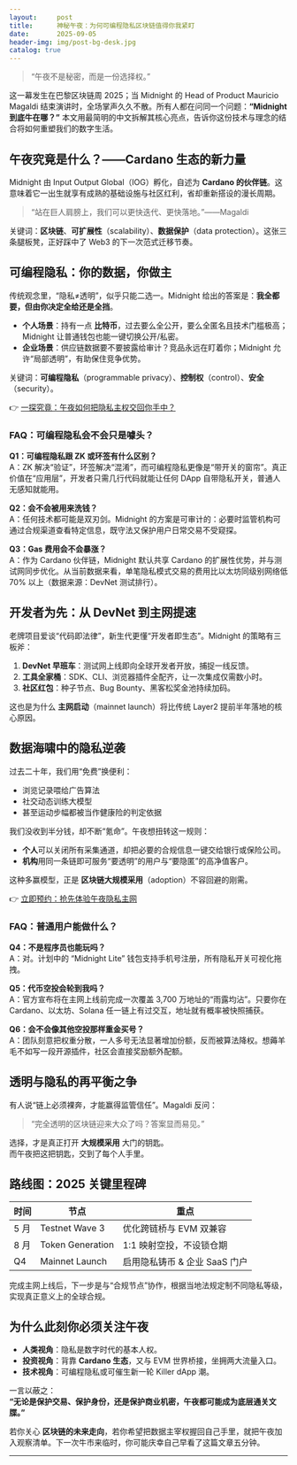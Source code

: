 ```yaml
---
layout:     post
title:      神秘午夜：为何可编程隐私区块链值得你我紧盯
date:       2025-09-05
header-img: img/post-bg-desk.jpg
catalog: true
---
```


> “午夜不是秘密，而是一份选择权。”

这一幕发生在巴黎区块链周 2025；当 Midnight 的 Head of Product Mauricio Magaldi 结束演讲时，全场掌声久久不散。所有人都在问同一个问题：**“Midnight 到底牛在哪？”** 本文用最简明的中文拆解其核心亮点，告诉你这份技术与理念的结合将如何重塑我们的数字生活。

## 午夜究竟是什么？——Cardano 生态的新力量

Midnight 由 Input Output Global（IOG）孵化，自述为 **Cardano 的伙伴链**。这意味着它一出生就享有成熟的基础设施与社区红利，省却重新搭设的漫长周期。

> “站在巨人肩膀上，我们可以更快迭代、更快落地。”——Magaldi

关键词：**区块链**、**可扩展性**（scalability）、**数据保护**（data protection）。这张三条腿板凳，正好踩中了 Web3 的下一次范式迁移节奏。

## 可编程隐私：你的数据，你做主

传统观念里，“隐私≠透明”，似乎只能二选一。Midnight 给出的答案是：**我全都要，但由你决定全给还是全挡**。

- **个人场景**：持有一点 **比特币**，过去要么全公开，要么全匿名且技术门槛极高；Midnight 让普通钱包也能一键切换公开/私密。
- **企业场景**：供应链数据要不要披露给审计？竞品永远在盯着你；Midnight 允许“局部透明”，有助保住竞争优势。

关键词：**可编程隐私**（programmable privacy）、**控制权**（control）、**安全**（security）。

👉 [一探究竟：午夜如何把隐私主权交回你手中？](https://okxdog.com/)

### FAQ：可编程隐私会不会只是噱头？

**Q1：可编程隐私跟 ZK 或环签有什么区别？**  
A：ZK 解决“验证”，环签解决“混淆”，而可编程隐私更像是“带开关的窗帘”。真正价值在“应用层”，开发者只需几行代码就能让任何 DApp 自带隐私开关，普通人无感知就能用。

**Q2：会不会被用来洗钱？**  
A：任何技术都可能是双刃剑。Midnight 的方案是可审计的：必要时监管机构可通过合规渠道查看特定信息，既守法又保护用户日常交易不受窥探。

**Q3：Gas 费用会不会暴涨？**  
A：作为 Cardano 伙伴链，Midnight 默认共享 Cardano 的扩展性优势，并与测试网同步优化。从当前数据来看，单笔隐私模式交易的费用比以太坊同级别网络低 70% 以上（数据来源：DevNet 测试排行）。

## 开发者为先：从 DevNet 到主网提速

老牌项目爱谈“代码即法律”，新生代更懂“开发者即生态”。Midnight 的策略有三板斧：

1. **DevNet 早班车**：测试网上线即向全球开发者开放，捕捉一线反馈。
2. **工具全家桶**：SDK、CLI、浏览器插件全配齐，让一次集成仅需数小时。
3. **社区红包**：种子节点、Bug Bounty、黑客松奖金池持续加码。

这也是为什么 **主网启动**（mainnet launch）将比传统 Layer2 提前半年落地的核心原因。

## 数据海啸中的隐私逆袭

过去二十年，我们用“免费”换便利：  
- 浏览记录喂给广告算法  
- 社交动态训练大模型  
- 甚至运动步幅都被当作健康险的判定依据  

我们没收到半分钱，却不断“氪命”。午夜想扭转这一规则：

- **个人**可以关闭所有采集通道，却把必要的合规信息一键交给银行或保险公司。  
- **机构**用同一条链即可服务“要透明”的用户与“要隐匿”的高净值客户。  

这种多赢模型，正是 **区块链大规模采用**（adoption）不容回避的刚需。

👉 [立即预约：抢先体验午夜隐私主网](https://okxdog.com/)

### FAQ：普通用户能做什么？

**Q4：不是程序员也能玩吗？**  
A：对。计划中的 “Midnight Lite” 钱包支持手机号注册，所有隐私开关可视化拖拽。

**Q5：代币空投会轮到我吗？**  
A：官方宣布将在主网上线前完成一次覆盖 3,700 万地址的“雨露均沾”。只要你在 Cardano、以太坊、Solana 任一链上有过交互，地址就有概率被快照捕获。

**Q6：会不会像其他空投那样重金买号？**  
A：团队刻意把权重分散，一人多号无法显著增加份额，反而被算法降权。想薅羊毛不如写一段开源插件，社区会直接奖励额外配额。

## 透明与隐私的再平衡之争

有人说“链上必须裸奔，才能赢得监管信任”。Magaldi 反问：  
> “完全透明的区块链迎来大众了吗？答案显而易见。”

选择，才是真正打开 **大规模采用** 大门的钥匙。  
而午夜把这把钥匙，交到了每个人手里。

## 路线图：2025 关键里程碑

| 时间       | 节点                 | 重点                                               |
|------------|----------------------|----------------------------------------------------|
| 5 月       | Testnet Wave 3       | 优化跨链桥与 EVM 双兼容                            |
| 8 月       | Token Generation     | 1:1 映射空投，不设锁仓期                           |
| Q4         | Mainnet Launch       | 启用隐私铸币 & 企业 SaaS 门户                       |

完成主网上线后，下一步是与“合规节点”协作，根据当地法规定制不同隐私等级，实现真正意义上的全球合规。

## 为什么此刻你必须关注午夜

- **人类视角**：隐私是数字时代的基本人权。  
- **投资视角**：背靠 **Cardano 生态**，又与 EVM 世界桥接，坐拥两大流量入口。  
- **技术视角**：可编程隐私或可催生新一轮 Killer dApp 潮。

一言以蔽之：  
**“无论是保护交易、保护身份，还是保护商业机密，午夜都可能成为底层通关文牒。”**

若你关心 **区块链的未来走向**，若你希望把数据主宰权握回自己手里，就把午夜加入观察清单。下一次牛市来临时，你可能庆幸自己早看了这篇文章五分钟。

---